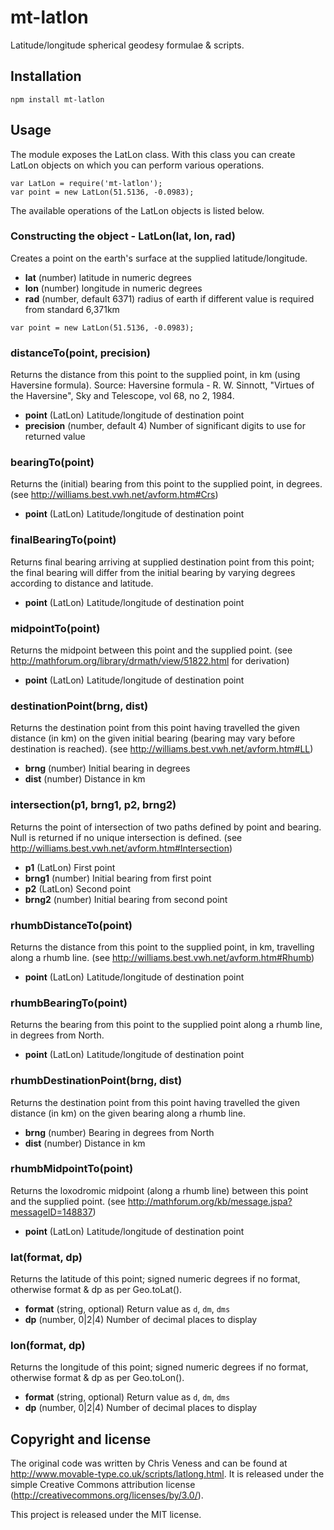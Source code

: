 mt-latlon
=========

Latitude/longitude spherical geodesy formulae &amp; scripts.


Installation
------------

    npm install mt-latlon


Usage
-----

The module exposes the LatLon class. With this class you can create LatLon
objects on which you can perform various operations.

    var LatLon = require('mt-latlon');
    var point = new LatLon(51.5136, -0.0983);

The available operations of the LatLon objects is listed below.


### Constructing the object - LatLon(lat, lon, rad)

Creates a point on the earth's surface at the supplied latitude/longitude.

- __lat__ (number) latitude in numeric degrees
- __lon__ (number) longitude in numeric degrees
- __rad__ (number, default 6371) radius of earth if different value is required from standard 6,371km

```
var point = new LatLon(51.5136, -0.0983);
```


### distanceTo(point, precision)

Returns the distance from this point to the supplied point, in km (using Haversine formula).
Source: Haversine formula - R. W. Sinnott, "Virtues of the Haversine", Sky and Telescope, vol 68, no 2, 1984.

- __point__ (LatLon) Latitude/longitude of destination point
- __precision__ (number, default 4) Number of significant digits to use for returned value


### bearingTo(point)

Returns the (initial) bearing from this point to the supplied point, in degrees.
(see http://williams.best.vwh.net/avform.htm#Crs)

- __point__ (LatLon) Latitude/longitude of destination point


### finalBearingTo(point)

Returns final bearing arriving at supplied destination point from this point; the final bearing will differ from the initial bearing by varying degrees according to distance and latitude.

- __point__ (LatLon) Latitude/longitude of destination point


### midpointTo(point)

Returns the midpoint between this point and the supplied point.
(see http://mathforum.org/library/drmath/view/51822.html for derivation)

- __point__ (LatLon) Latitude/longitude of destination point


### destinationPoint(brng, dist)

Returns the destination point from this point having travelled the given distance (in km) on the 
given initial bearing (bearing may vary before destination is reached).
(see http://williams.best.vwh.net/avform.htm#LL)

- __brng__ (number) Initial bearing in degrees
- __dist__ (number) Distance in km


### intersection(p1, brng1, p2, brng2)

Returns the point of intersection of two paths defined by point and bearing. Null is returned if no unique intersection is defined.
(see http://williams.best.vwh.net/avform.htm#Intersection)

- __p1__ (LatLon) First point
- __brng1__ (number) Initial bearing from first point
- __p2__ (LatLon) Second point
- __brng2__ (number) Initial bearing from second point


### rhumbDistanceTo(point)

Returns the distance from this point to the supplied point, in km, travelling along a rhumb line.
(see http://williams.best.vwh.net/avform.htm#Rhumb)

- __point__ (LatLon) Latitude/longitude of destination point


### rhumbBearingTo(point)

Returns the bearing from this point to the supplied point along a rhumb line, in degrees from North.

- __point__ (LatLon) Latitude/longitude of destination point


### rhumbDestinationPoint(brng, dist)

Returns the destination point from this point having travelled the given distance (in km) on the given bearing along a rhumb line.

- __brng__ (number) Bearing in degrees from North
- __dist__ (number) Distance in km


### rhumbMidpointTo(point)

Returns the loxodromic midpoint (along a rhumb line) between this point and the supplied point.
(see http://mathforum.org/kb/message.jspa?messageID=148837)

- __point__ (LatLon) Latitude/longitude of destination point


### lat(format, dp)

Returns the latitude of this point; signed numeric degrees if no format, otherwise format & dp as per Geo.toLat().

- __format__ (string, optional) Return value as `d`, `dm`, `dms`
- __dp__ (number, 0|2|4) Number of decimal places to display


### lon(format, dp)

Returns the longitude of this point; signed numeric degrees if no format, otherwise format & dp as per Geo.toLon().

- __format__ (string, optional) Return value as `d`, `dm`, `dms`
- __dp__ (number, 0|2|4) Number of decimal places to display



Copyright and license
---------------------

The original code was written by Chris Veness and can be found at
http://www.movable-type.co.uk/scripts/latlong.html. It is released under the
simple Creative Commons attribution license
(http://creativecommons.org/licenses/by/3.0/).

This project is released under the MIT license.
